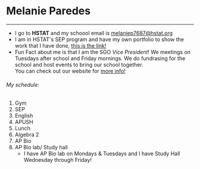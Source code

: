 # Melanie Paredes
--- 
* I go to **HSTAT** and my schoool email is melaniep7687@hstat.org  
* I am in HSTAT's SEP program and have my own portfolio to show the work that I have done, [this is the link!](https://sites.google.com/a/hstat.org/melaniep7687sep11/)
* Fun Fact about me is that I am the SGO _Vice President_! We meetings on Tuesdays after school and Friday mornings. We do fundrasing for the school and host events to bring our school together.  
You can check out our website for [more info!](http://www.hstat.org/student-government-members/)  
###### My schedule:  
1. Gym
2. SEP
3. English  
4. APUSH
5. Lunch 
6. Algebra 2 
7. AP Bio
8. AP Bio lab/ Study hall  
   * I have AP Bio lab on Mondays & Tuesdays and I have Study Hall Wednesday through Friday!